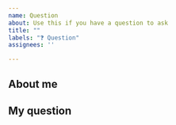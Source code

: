 ```yaml
---
name: Question
about: Use this if you have a question to ask
title: ""
labels: "❓ Question"
assignees: ''

---
```


<!--
Before you post, be sure to read our Contribution guidelines:
https://nrkno.github.io/sofie-core/docs/for-developers/contribution-guidelines
-->

## About me
<!--
Tell us who / which organization you are representing.
Example: This PR is contributed by NRK
-->

## My question
<!-- Write your question below. -->

